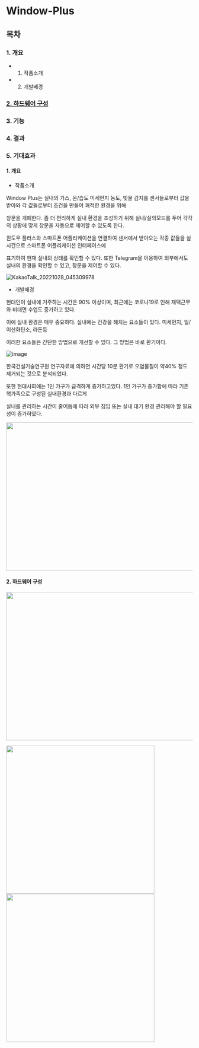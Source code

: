 # Window-Plus
## 목차
### 1. 개요
+ 1. 작품소개
+ 2. 개발배경
### [2. 하드웨어 구성](#2-하드웨어-구성)
### 3. 기능
### 4. 결과
### 5. 기대효과
#### 1. 개요
+ 작품소개


Window Plus는 실내의 가스, 온/습도 미세먼지 농도, 빗물 감지를 센서들로부터 값을 받아와 각 값들로부터 조건을 만들어 쾌적한 환경을 위해

창문을 개폐한다. 좀 더 편리하게 실내 환경을 조성하기 위해 실내/실외모드를 두어 각각의 상황에 맞게 창문을 자동으로 제어할 수 있도록 한다.


윈도우 플러스와 스마트폰 어플리케이션을 연결하여  센서에서 받아오는 각종 값들을 실시간으로 스마트폰 어플리케이션 인터페이스에 

표기하여 현재 실내의 상태를 확인할 수 있다. 
또한 Telegram을 이용하여 외부에서도 실내의 환경을 확인할 수 있고, 창문을 제어할 수 있다.


![KakaoTalk_20221028_045309978](https://user-images.githubusercontent.com/116808851/198393074-54d45d61-5b3c-4b5a-985c-aa14d4d4d650.jpg)

+  개발배경


현대인이 실내에 거주하는 시간은 90% 이상이며, 최근에는 코로나19로 인해 재택근무와 비대면 수업도 증가하고 있다.

이에 실내 환경은 매우 중요하다. 실내에는 건강을 해치는 요소들이 있다. 미세먼지, 일/이산화탄소, 라돈등

이러한 요소들은 간단한 방법으로 개선할 수 있다. 그 방법은 바로 환기이다.

![image](https://user-images.githubusercontent.com/116808851/198395599-0d370b0c-2600-4dd4-89f3-c29cfb0ddf50.png)


한국건설기술연구원 연구자료에 의하면 시간당 10분 환기로 오염물질이 약40% 정도 제거되는 것으로 분석되었다.


또한 현대사회에는 1인 가구가 급격하게 증가하고있다. 1인 가구가 증가함에 따라 기존 핵가족으로 구성된 실내환경과 다르게 

실내를 관리하는 시간이 줄어듬에 따라 외부 침입 또는 실내 대기 환경 관리해야 할 필요성이 증가하였다.

<img src="https://user-images.githubusercontent.com/116808851/198397869-b79225a3-ff9e-46cd-b170-01a6f1e26539.png" width="800" height="400"/>

#### 2. 하드웨어 구성

<img src="https://user-images.githubusercontent.com/116808851/198398792-a1f81e91-4ac6-44fc-9c43-bb7312e660a0.png" width="800" height="400"/>


<img src="https://user-images.githubusercontent.com/116808851/198399275-62dbc63e-fee9-43e0-aa68-05bc1ebf5ad2.png" width="400" height="400"/><img src="https://user-images.githubusercontent.com/116808851/198399417-48652d68-c4ca-45af-b186-d72e8172866f.png" width="400" height="400"/>
